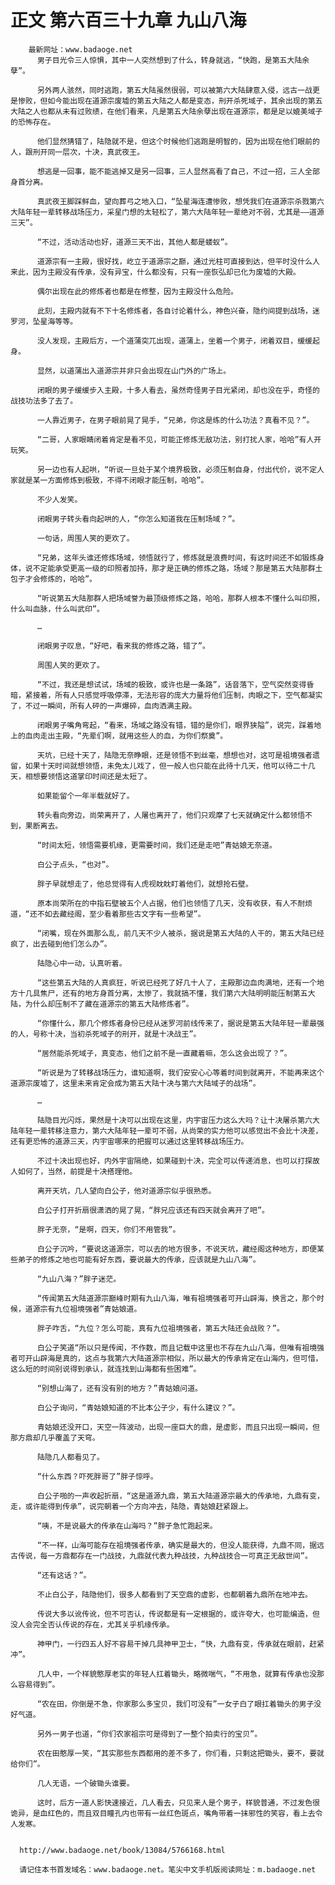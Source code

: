 # 正文 第六百三十九章 九山八海
        最新网址：www.badaoge.net
          男子目光令三人惊惧，其中一人突然想到了什么，转身就逃，“快跑，是第五大陆余孽”。
      
          另外两人骇然，同时逃跑，第五大陆虽然很弱，可以被第六大陆肆意入侵，远古一战更是惨败，但如今能出现在道源宗废墟的第五大陆之人都是变态，刑开杀死域子，其余出现的第五大陆之人也都从未有过败绩，在他们看来，凡是第五大陆余孽出现在道源宗，都是足以媲美域子的恐怖存在。
      
          他们显然猜错了，陆隐就不是，但这个时候他们逃跑是明智的，因为出现在他们眼前的人，跟刑开同一层次，十决，真武夜王。
      
          想逃是一回事，能不能逃掉又是另一回事，三人显然高看了自己，不过一招，三人全部身首分离。
      
          真武夜王脚踩鲜血，望向葬弓之地入口，“坠星海连遭惨败，想凭我们在道源宗杀戮第六大陆年轻一辈转移战场压力，采星门想的太轻松了，第六大陆年轻一辈绝对不弱，尤其是——道源三天”。
      
          “不过，活动活动也好，道源三天不出，其他人都是蝼蚁”。
      
          道源宗有一主殿，很好找，屹立于道源宗之巅，通过光柱可直接到达，但平时没什么人来此，因为主殿没有传承，没有异宝，什么都没有，只有一座恢弘却已化为废墟的大殿。
      
          偶尔出现在此的修炼者也都是在修整，因为主殿没什么危险。
      
          此刻，主殿内就有不下十名修炼者，各自讨论着什么，神色兴奋，隐约间提到战场，迷罗河，坠星海等等。
      
          没人发现，主殿后方，一个道蒲突兀出现，道蒲上，坐着一个男子，闭着双目，缓缓起身。
      
          显然，以道蒲出入道源宗并非只会出现在山门外的广场上。
      
          闭眼的男子缓缓步入主殿，十多人看去，虽然奇怪男子目光紧闭，却也没在乎，奇怪的战技功法多了去了。
      
          一人靠近男子，在男子眼前晃了晃手，“兄弟，你这是练的什么功法？真看不见？”。
      
          “二哥，人家眼睛闭着肯定是看不见，可能正修炼无敌功法，别打扰人家，哈哈”有人开玩笑。
      
          另一边也有人起哄，“听说一旦处于某个境界极致，必须压制自身，付出代价，说不定人家就是某一方面修炼到极致，不得不闭眼才能压制，哈哈”。
      
          不少人发笑。
      
          闭眼男子转头看向起哄的人，“你怎么知道我在压制场域？”。
      
          一句话，周围人笑的更欢了。
      
          “兄弟，这年头谁还修炼场域，领悟就行了，修炼就是浪费时间，有这时间还不如锻炼身体，说不定能承受更高一级的印照者加持，那才是正确的修炼之路，场域？那是第五大陆那群土包子才会修炼的，哈哈”。
      
          “听说第五大陆那群人把场域誉为最顶级修炼之路，哈哈，那群人根本不懂什么叫印照，什么叫血脉，什么叫武印”。
      
          …
      
          闭眼男子叹息，“好吧，看来我的修炼之路，错了”。
      
          周围人笑的更欢了。
      
          “不过，我还是想试试，场域的极致，或许也是一条路”，话音落下，空气突然变得昏暗，紧接着，所有人只感觉呼吸停滞，无法形容的庞大力量将他们压制，肉眼之下，空气都凝实了，不过一瞬间，所有人砰的一声爆碎，血肉洒满主殿。
      
          闭眼男子嘴角弯起，“看来，场域之路没有错，错的是你们，眼界狭隘”，说完，踩着地上的血肉走出主殿，“先辈们啊，就用这些人的血，为你们祭奠”。
      
          天坑，已经十天了，陆隐无奈睁眼，还是领悟不到丝毫，想想也对，这可是祖境强者遗留，如果十天时间就想领悟，未免太儿戏了，但一般人也只能在此待十几天，他可以待二十几天，相想要领悟这道掌印时间还是太短了。
      
          如果能留个一年半载就好了。
      
          转头看向旁边，尚荣离开了，人屠也离开了，他们只观摩了七天就确定什么都领悟不到，果断离去。
      
          “时间太短，领悟需要机缘，更需要时间，我们还是走吧”青姑娘无奈道。
      
          白公子点头，“也对”。
      
          胖子早就想走了，他总觉得有人虎视眈眈盯着他们，就想抢石壁。
      
          原本尚荣所在的中指石壁被五个人占据，他们也领悟了几天，没有收获，有人不耐烦道，“还不如去藏经阁，至少看着那些古文字有一些希望”。
      
          “闭嘴，现在外面那么乱，前几天不少人被杀，据说是第五大陆的人干的，第五大陆已经疯了，出去碰到他们怎么办”。
      
          陆隐心中一动，认真听着。
      
          “这些第五大陆的人真疯狂，听说已经死了好几十人了，主殿那边血肉满地，还有一个地方十几具焦尸，还有的地方身首分离，太惨了，我就搞不懂，我们第六大陆明明能压制第五大陆，为什么却压制不了藏在道源宗的第五大陆修炼者”。
      
          “你懂什么，那几个修炼者身份已经从迷罗河前线传来了，据说是第五大陆年轻一辈最强的人，号称十决，当初杀死域子的刑开，就是十决战王”。
      
          “居然能杀死域子，真变态，他们之前不是一直藏着嘛，怎么这会出现了？”。
      
          “听说是为了转移战场压力，谁知道啊，我们安安心心等着时间到就离开，不能再来这个道源宗废墟了，这里未来肯定会成为第五大陆十决与第六大陆域子的战场”。
      
          …
      
          陆隐目光闪烁，果然是十决可以出现在这里，内宇宙压力这么大吗？让十决屠杀第六大陆年轻一辈转移注意力，第六大陆年轻一辈可不弱，从尚荣的实力他可以感觉出不会比十决差，还有更恐怖的道源三天，内宇宙哪来的把握可以通过这里转移战场压力。
      
          不过十决出现也好，内外宇宙隔绝，如果碰到十决，完全可以传递消息，也可以打探故人如何了，当然，前提是十决搭理他。
      
          离开天坑，几人望向白公子，他对道源宗似乎很熟悉。
      
          白公子打开折扇很潇洒的晃了晃，“胖兄应该还有四天就会离开了吧”。
      
          胖子无奈，“是啊，四天，你们不用管我”。
      
          白公子沉吟，“要说这道源宗，可以去的地方很多，不说天坑，藏经阁这种地方，即便某些弟子的修炼之地也可能有好东西，要说最大的传承，应该就是九山八海”。
      
          “九山八海？”胖子迷茫。
      
          “传闻第五大陆道源宗巅峰时期有九山八海，唯有祖境强者可开山辟海，换言之，那个时候，道源宗有九位祖境强者”青姑娘道。
      
          胖子咋舌，“九位？怎么可能，真有九位祖境强者，第五大陆还会战败？”。
      
          白公子笑道“所以只是传闻，不作数，而且记载中这里也不存在九山八海，但唯有祖境强者可开山辟海是真的，这点与我第六大陆道源宗相似，所以最大的传承肯定在山海内，但可惜，这么短的时间别说得到承认，就连找到山海都有些困难”。
      
          “别想山海了，还有没有别的地方？”青姑娘问道。
      
          白公子询问，“青姑娘知道的不比本公子少，有什么建议？”。
      
          青姑娘还没开口，天空一阵波动，出现一座巨大的鼎，是虚影，而且只出现一瞬间，但那方鼎却几乎覆盖了天穹。
      
          陆隐几人都看见了。
      
          “什么东西？吓死胖哥了”胖子惊呼。
      
          白公子啪的一声收起折扇，“这是道源九鼎，第五大陆道源宗最大的传承地，九鼎有变，走，或许能得到传承”，说完朝着一个方向冲去，陆隐，青姑娘赶紧跟上。
      
          “咦，不是说最大的传承在山海吗？”胖子急忙跑起来。
      
          “不一样，山海可能存在祖境强者传承，确实是最大的，但没人能获得，九鼎不同，据远古传说，每一方鼎都存在一门战技，九鼎就代表九种战技，九种战技合一可真正无敌世间”。
      
          “还有这话？”。
      
          不止白公子，陆隐他们，很多人都看到了天空鼎的虚影，也都朝着九鼎所在地冲去。
      
          传说大多以讹传讹，但不可否认，传说都是有一定根据的，或许夸大，也可能编造，但没人会完全否认传说的存在，尤其关乎机缘传承。
      
          神甲门，一行四五人好不容易干掉几具神甲卫士，“快，九鼎有变，传承就在眼前，赶紧冲”。
      
          几人中，一个样貌憨厚老实的年轻人扛着锄头，略微喘气，“不用急，就算有传承也没那么容易得到”。
      
          “农在田，你倒是不急，你家那么多宝贝，我们可没有”一女子白了眼扛着锄头的男子没好气道。
      
          另外一男子也道，“你们农家祖宗可是得到了一整个拍卖行的宝贝”。
      
          农在田憨厚一笑，“其实那些东西都用的差不多了，你们看，只剩这把锄头，要不，要就给你们”。
      
          几人无语，一个破锄头谁要。
      
          这时，后方一道人影快速接近，几人看去，只见来人是个男子，样貌普通，不过发色很诡异，是血红色的，而且双目瞳孔内也带有一丝红色斑点，嘴角带着一抹邪性的笑容，看上去令人发寒。
      
      
      http://www.badaoge.net/book/13084/5766168.html
      
      请记住本书首发域名：www.badaoge.net。笔尖中文手机版阅读网址：m.badaoge.net